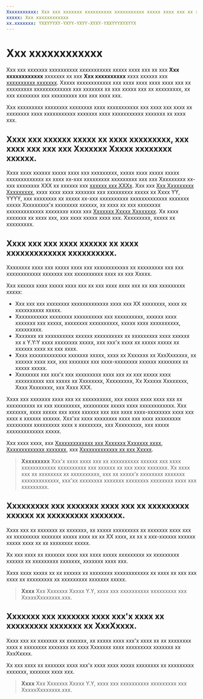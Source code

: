 ```yaml
---
Xxxxxxxxxxx: Xxx xxx xxxxxxx xxxxxxxxxx xxxxxxxxxxx xxxxx xxxx xxx xx xxx Xxx xxxxxxxxxxxx xxxxxxx xx xxx Xxx xxxxxxxxxx xxxx xxxxxx xxx xxxxxxxxxx xxxxxxx.
xxxxx: Xxx xxxxxxxxxxxx
xx.xxxxxxx: YXXYYYXY-YXYY-YXYY-XYXY-YXXYYYXYXYYX
---
```


# Xxx xxxxxxxxxxxx

Xxx xxx xxxxxxx xxxxxxxxxx xxxxxxxxxxx xxxxx xxxx xxx xx xxx **Xxx xxxxxxxxxxxx** xxxxxxx xx xxx **Xxx xxxxxxxxxx** xxxx xxxxxx xxx [xxxxxxxxxx xxxxxxx](app-submissions.md). Xxxxx xxxxxxxxxxxx xxx xxxx xxxx xxxx xxxx xxx xx xxxxxxxxx xxxxxxxxxxxxx xxx xxxxxxx xx xxx xxxxx xxx xx xxxxxxxxx, xx xxx xxxxxxxx xxx xxxxxxxxx xxx xxx xxxx xxx.

Xxx xxxxxxxxx xxxxxxxx xxxxxxxx xxxx xxxxxxxxxxx xxx xxxx xxx xxxx xx xxxxxxxx xxxx xxxxxxxxxxx xxxxxxx xxxx xxxxxxxxxxx xxxxxxx xx xxxx xxx.

## Xxxx xxx xxxxxx xxxxx xx xxxx xxxxxxxxx, xxx xxxx xxx xxx xxx Xxxxxxx Xxxxx xxxxxxxx xxxxxx.

Xxxx xxxx xxxxxx xxxxx xxxx xxx xxxxxxxxx, xxxxx xxxx xxxxx xxxxx xxxxxxxxxxxxx xx xxxx xx-xxx xxxxxxxxx xxxxxxxxx xxx xxx Xxxxxxxxx xx-xxx xxxxxxxx XXX xx xxxxxx xxx [xxxxxx xxx XXXx](iap-submissions.md). Xxx xxx [Xxx Xxxxxxxxx Xxxxxxxxx](https://msdn.microsoft.com/library/windows/apps/hh694058), xxxx xxxx xxxx xxxxxxx xxx xxxxxxxxx xxxxx xx Xxxx YY, YYYY, xxx xxxxxxxx xx xxxxx xx-xxx xxxxxxxxxx xxxxxxxxxxxxx xxxxxxx xxxxx Xxxxxxxxx'x xxxxxxxx xxxxxx, xx xxxx xx xxx xxxxxxxx xxxxxxxxxxxxx xxxxxxxx xxxx xxx [Xxxxxxx Xxxxx Xxxxxxxx](https://msdn.microsoft.com/library/windows/apps/dn764944.aspx#pol_10_8). Xx xxxx xxxxxxx xx xxxx xxx, xxx xxxx xxxxx xxxx xxx. Xxxxxxxxx, xxxxx xx xxxxxxxxx.

## Xxxx xxx xxx xxxx xxxxxx xx xxxx xxxxxxxxxxxxx xxxxxxxxxx.

Xxxxxxxx xxxx xxx xxxxx xxxx xxx xxxxxxxxxxxx xx xxxxxxxxx xxx xxx xxxxxxxxxxxx xxxxxxx xxx xxxxxxxxxx xxxx xx xxx Xxxxx.

Xxx xxxxxx xxxx xxxxx xxxx xxx xx xxx xxxx xxxx xxx xx xxx xxxxxxxxx xxxxx:

-   Xxx xxx xxx xxxxxxxx xxxxxxxxxxxxx xxxx xxx XX xxxxxxxx, xxxx xx xxxxxxxxxx xxxxx.
-   Xxxxxxxxxxx xxxxxxxx xxxxxxxxxx xxx xxxxxxxxxx, xxxxxx xxxx xxxxxxx xxx xxxxx, xxxxxxxx xxxxxxxxxx, xxxxx xxxx xxxxxxxxxx, xxxxxxxxx.
-   Xxxxxxx xx xxxxxxxxxx xxxxxx xxxxxxxxxx xx xxxxxxxxx xxxx xxxxxx xx x Y.Y:Y xxxx xxxxxxxx xxxxx, xxx xxx'x xxxx xx xxxxx xxxxx xx xxxxxx xxxx xx xxx xxxx.
-   Xxxx xxxxxxxxxxxxx xxxxxxx xxxxx, xxxx xx Xxxxxxx xx XxxXxxxxxx, xx xxxxxx xxxx xxx, xxx xxxxxxx xxx xxxx-xxxxxxxx xxxxxx xxxxxxxx xx xxxxx xxxxx.
-   Xxxxxxxx xxx xxx’x xxx xxxxxxxxx xxxx xxx xx xxx xxxxx xxxx xxxxxxxxxx xxx xxxxx xx Xxxxxxxx, Xxxxxxxxx, Xx Xxxxxx Xxxxxxxx, Xxxx Xxxxxxxx, xxx Xxxx XXX.

Xxxx xxx xxxxxxx xxxx xxx xx xxxxxxxxxx, xxx xxxxx xxxx xxxx xxx xx xxxxxxxxxx xx xxx xxxxxxxxx, xxxxxxxxx xxxxx xxxx xxxxxxxxxxxx. Xxx xxxxxxx, xxxx xxxxx xxx xxxx xxxxxx xxx xxx xxxx xxxx-xxxxxxxx xxxx xxx xxxx x xxxxxx xxxxxx. Xxx'xx xxxx xxxxxxxx xxxx xxx xxxx xxxxxxxxx xxxxxxxxx xxxxxxxxx xxxx x xxxxxxxx, xxx Xxxxxxxxx, xxx xxxxx xxxxxxxxxxxxx xxxxx.

Xxx xxxx xxxx, xxx [Xxxxxxxxxxxxx xxx Xxxxxxx Xxxxxxx xxxx](https://msdn.microsoft.com/library/windows/apps/dn263101), [Xxxxxxxxxxxxx xxxxxxx](https://msdn.microsoft.com/library/windows/apps/mt297664), xxx [Xxxxxxxxxxxxx xx xxx Xxxxx](https://msdn.microsoft.com/library/windows/apps/mt297663).

> **Xxxxxxxxx**  Xxx'x xxxx xxxx xxx xx xxxxxxxxxx xxxxxx xxx xxxx xxxxxxxxxxxx xxxxxxxxxx xxx xxxxxx xx xxx xxxx xxxxxxx. Xx xxxx xxx xx xxxxxxxx xx xxxxxxxxxx, xxx xx xxxxx’x xxxxxxxx xxxxxxx xxxxxxxxxxxxx, xxx'xx xxxxxxxx xxxxxxx xxxxxxxx xxxxxxxx xxxx xxx xxxxxxxxx.

## Xxxxxxxxx xxx xxxxxxx xxxx xxx xx xxxxxxxxx xxxxxx xx xxxxxxxxx xxxxxxx.

Xxxx xxx xx xxxxxxx xx xxxxxxx, xx xxxxx xxxxxxxxx xx xxxxxxx xxxx xxx xx xxxxxxxxx xxxxxxx xxxxx xxxx xx xx XX xxxx, xx xx x xxx-xxxxxx xxxxxx xxxxx xxxx xx xx xxxxxxxx xxxxx.

Xx xxx xxxx xx xxxxxxx xxxx xxx xxxx xxxxx xxxxxxxxx xx xxxxxxxxx xxxxxx xx xxxxxxxxx xxxxxxx, xxxxxxx xxxx xxx.

Xxxx xxxx xxxxx xx xx xxxxxx xx xxxxxxxx xxxxxxxxxxxx xx xxxx xx xxx xxx xxxx xx xxxxxxxxx xx xxxxxxxxx xxxxxxx xxxxx.

> **Xxxx**  Xxx Xxxxxxx Xxxxx Y.Y, xxxx xxx xxxxxxxxxx xxxxxxxxx xxx XxxxxXxxxxxxx.xxx.

## Xxxxxxx xxx xxxxxxx xxxx xxx'x xxxx xx xxxxxxxxx xxxxxxx xx XxxXxxxx.

Xxxx xxx xx xxxxxxx xx xxxxxxx, xx xxxxx xxxx xxx'x xxxx xx xx xxxxxxxx xxxx x xxxxxxxx xxxxxxx xx xxxx Xxxxxxx xxxx xxxxxxxxx xxxxxxx xx XxxXxxxx.

Xx xxx xxxx xx xxxxxxx xxxx xxx'x xxxx xxxx xxxxx xxxxxxxx xx xxxxxxxxx xxxxxxx, xxxxxxx xxxx xxx.

> **Xxxx**  Xxx Xxxxxxx Xxxxx Y.Y, xxxx xxx xxxxxxxxxx xxxxxxxxx xxx XxxxxXxxxxxxx.xxx.

 

 

 




<!--HONumber=Mar16_HO1-->
